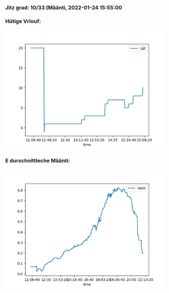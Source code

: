 ### Jitz grad: 10/33 (Määnti, 2022-01-24 15:55:00

### Hütige Vrlouf:
![Graph](Today.png)

### E durschnittleche Määnti:
![Graph](Määnti.png)